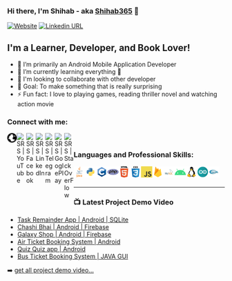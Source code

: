 ### Hi there, I'm Shihab - aka [Shihab365][website] 👋

[![Website](https://img.shields.io/website?label=Shihab365.com&style=for-the-badge&up_message=UP&url=https%3A%2F%2Fshihab-365.blogspot.com)](https://srshihab.blogspot.com)
[![Linkedin URL](https://img.shields.io/twitter/url?color=FFFFFF&label=Connect%20%40Shihab365&logo=Linkedin&style=for-the-badge&url=https%3A%2F%2Fwww.linkedin.com%2Fin%2Fshihab007)](https://www.linkedin.com/in/Shihab365)

## I'm a Learner, Developer, and Book Lover!

- 🔭 I’m primarily an Android Mobile Application Developer
- 🌱 I’m currently learning everything 🤣
- 👯 I'm looking to collaborate with other developer
- 🥅 Goal: To make something that is really surprising
- ⚡ Fun fact: I love to playing games, reading thriller novel and watching action movie


### Connect with me:

[<img align="left" alt="shihab365.com" width="22px" src="https://raw.githubusercontent.com/iconic/open-iconic/master/svg/globe.svg" />][website]
[<img align="left" alt="SRS | YouTube" width="22px" src="https://cdn.jsdelivr.net/npm/simple-icons@v3/icons/youtube.svg" />][youtube]
[<img align="left" alt="SRS | Facebook" width="22px" src="https://cdn.jsdelivr.net/npm/simple-icons@v3/icons/facebook.svg" />][facebook]
[<img align="left" alt="SRS | LinkedIn" width="22px" src="https://cdn.jsdelivr.net/npm/simple-icons@v3/icons/linkedin.svg" />][linkedin]
[<img align="left" alt="SRS | Telegram" width="22px" src="https://cdn.jsdelivr.net/npm/simple-icons@v3/icons/telegram.svg" />][telegram]
[<img align="left" alt="SRS | GooglePlay" width="22px" src="https://cdn.jsdelivr.net/npm/simple-icons@v3/icons/googleplay.svg" />][playstore]
[<img align="left" alt="SRS | StackOverFlow" width="22px" src="https://cdn.jsdelivr.net/npm/simple-icons@v3/icons/stackoverflow.svg" />][stackoverflow]

<br />

### Languages and Professional Skills:

[<img align="left" alt="JAVA" width="26px" src="https://raw.githubusercontent.com/github/explore/80688e429a7d4ef2fca1e82350fe8e3517d3494d/topics/java/java.png" />][website]
[<img align="left" alt="Python" width="26px" src="https://raw.githubusercontent.com/github/explore/80688e429a7d4ef2fca1e82350fe8e3517d3494d/topics/python/python.png" />][website]
[<img align="left" alt="C" width="26px" src="https://raw.githubusercontent.com/github/explore/80688e429a7d4ef2fca1e82350fe8e3517d3494d/topics/c/c.png" />][website]
[<img align="left" alt="PHP" width="26px" src="https://raw.githubusercontent.com/github/explore/80688e429a7d4ef2fca1e82350fe8e3517d3494d/topics/php/php.png" />][website]
[<img align="left" alt="HTML5" width="26px" src="https://raw.githubusercontent.com/github/explore/80688e429a7d4ef2fca1e82350fe8e3517d3494d/topics/html/html.png" />][website]
[<img align="left" alt="CSS3" width="26px" src="https://raw.githubusercontent.com/github/explore/80688e429a7d4ef2fca1e82350fe8e3517d3494d/topics/css/css.png" />][website]
[<img align="left" alt="JAVASCRIPT" width="26px" src="https://raw.githubusercontent.com/github/explore/80688e429a7d4ef2fca1e82350fe8e3517d3494d/topics/javascript/javascript.png" />][website]
[<img align="left" alt="FIREBASE" width="26px" src="https://raw.githubusercontent.com/github/explore/80688e429a7d4ef2fca1e82350fe8e3517d3494d/topics/firebase/firebase.png" />][website]
[<img align="left" alt="MySQL" width="26px" src="https://raw.githubusercontent.com/github/explore/80688e429a7d4ef2fca1e82350fe8e3517d3494d/topics/mysql/mysql.png" />][website]
[<img align="left" alt="Android" width="26px" src="https://raw.githubusercontent.com/github/explore/80688e429a7d4ef2fca1e82350fe8e3517d3494d/topics/android/android.png" />][website]
[<img align="left" alt="Linux" width="26px" src="https://raw.githubusercontent.com/github/explore/80688e429a7d4ef2fca1e82350fe8e3517d3494d/topics/linux/linux.png" />][website]
[<img align="left" alt="Arduino" width="26px" src="https://raw.githubusercontent.com/github/explore/80688e429a7d4ef2fca1e82350fe8e3517d3494d/topics/arduino/arduino.png" />][website]
[<img align="left" alt="OpenGL" width="26px" src="https://raw.githubusercontent.com/github/explore/80688e429a7d4ef2fca1e82350fe8e3517d3494d/topics/opengl/opengl.png" />][website]
<br />
<br />

---

### 📺 Latest Project Demo Video

<!-- YOUTUBE:START -->
- [Task Remainder App | Android | SQLite](https://www.youtube.com/watch?v=QNYWxqb_kUg)
- [Chashi Bhai | Android | Firebase](https://www.youtube.com/watch?v=LRPlJlbfixY)
- [Galaxy Shop | Android | Firebase](https://www.youtube.com/watch?v=cw4Xacp_4eE)
- [Air Ticket Booking System | Android](https://www.youtube.com/watch?v=ctD4a0LYUD4)
- [Quiz Quiz app | Android](https://www.youtube.com/watch?v=4zOxNOFs_oI)
- [Bus Ticket Booking System | JAVA GUI](https://www.youtube.com/watch?v=BbQwahdKxtA)
<!-- YOUTUBE:END -->

➡️ [get all project demo video...](https://www.youtube.com/channel/UCrbDzASDGYLM-htutvAIs4w/playlists)

[website]: https://shihab-365.blogspot.com
[facebook]: https://web.facebook.com/Shihab365.fb
[youtube]: https://www.youtube.com/channel/UCrbDzASDGYLM-htutvAIs4w
[linkedin]: https://www.linkedin.com/in/Shihab365
[telegram]: https://t.me/mrShihab007
[playstore]: https://play.google.com/store/search?q=pub%3ALupine%20Soft.&c=apps&hl=en
[stackoverflow]: https://stackoverflow.com/users/11212298/shihab365?tab=profile

